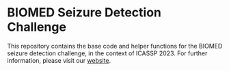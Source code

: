# BIOMED Seizure Detection Challenge

This repository contains the base code and helper functions for the BIOMED seizure detection challenge, in the context of ICASSP 2023.
For further information, please visit our [website](https://biomedepi.github.io/seizure_detection_challenge/).


